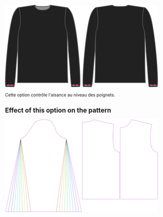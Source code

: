 ![L'aisance poignets pour Brian](./cuffease.svg)

Cette option contrôle l'aisance au niveau des poignets.


## Effect of this option on the pattern
![This image shows the effect of this option by superimposing several variants that have a different value for this option](brian_cuffease_sample.svg "Effect of this option on the pattern")